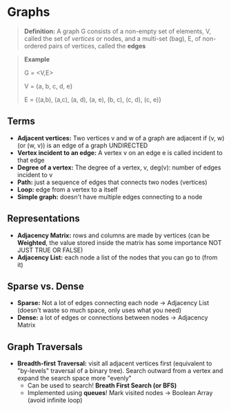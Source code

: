 # Graphs

> **Definition:** A graph G consists of a non-empty set of elements, V, called the set of _vertices_ or nodes, and a multi-set (bag), E, of non-ordered pairs of vertices, called the **edges**

> **Example**
>
> G = <V,E>
>
> V = {a, b, c, d, e}
>
> E = {(a,b), (a,c), (a, d), (a, e), (b, c), (c, d), (c, e)}

## Terms

- **Adjacent vertices:** Two vertices v and w of a graph are adjacent if (v, w) (or (w, v)) is an edge of a graph UNDIRECTED
- **Vertex incident to an edge:** A vertex v on an edge e is called incident to that edge
- **Degree of a vertex:** The degree of a vertex, v, deg(v): number of edges incident to v
- **Path:** just a sequence of edges that connects two nodes (vertices)
- **Loop:** edge from a vertex to a itself
- **Simple graph:** doesn't have multiple edges connecting to a node

## Representations

- **Adjacency Matrix:** rows and columns are made by vertices (can be **Weighted**, the value stored inside the matrix has some importance NOT JUST TRUE OR FALSE)
- **Adjacency List:** each node a list of the nodes that you can go to (from it)

## Sparse vs. Dense

- **Sparse:** Not a lot of edges connecting each node -> Adjacency List (doesn't waste so much space, only uses what you need)
- **Dense:** a lot of edges or connections between nodes -> Adjacency Matrix

## Graph Traversals

- **Breadth-first Traversal:** visit all adjacent vertices first (equivalent to "by-levels" traversal of a binary tree). Search outward from a vertex and expand the search space more "evenly"
  - Can be used to search! **Breath First Search (or BFS)**
  - Implemented using **queues**! Mark visited nodes -> Boolean Array (avoid infinite loop)

